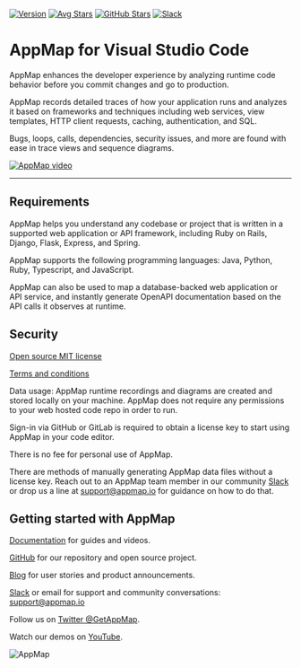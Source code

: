 [![Version](https://img.shields.io/visual-studio-marketplace/v/appland.appmap)](https://marketplace.visualstudio.com/items?itemName=appland.appmap)
[![Avg Stars](https://img.shields.io/visual-studio-marketplace/stars/appland.appmap)](https://marketplace.visualstudio.com/items?itemName=appland.appmap)
[![GitHub Stars](https://img.shields.io/github/stars/getappmap/vscode-appland?style=social)](https://marketplace.visualstudio.com/items?itemName=appland.appmap)
[![Slack](https://img.shields.io/badge/Slack-Join%20the%20community-green)](https://appmap.io/slack)

# AppMap for Visual Studio Code

AppMap enhances the developer experience by analyzing runtime code
behavior before you commit changes and go to production.

AppMap records detailed traces of how your application runs and analyzes
it based on frameworks and techniques including web services, view
templates, HTTP client requests, caching, authentication, and SQL.

Bugs, loops, calls, dependencies, security issues, and more are found
with ease in trace views and sequence diagrams.

[![AppMap video](https://img.youtube.com/vi/8l4-hNih_GQ/0.jpg)](https://www.youtube.com/watch?v=UYcJVfF7v_c)

---

## Requirements

AppMap helps you understand any codebase or project that is written in a
supported web application or API framework, including Ruby on Rails,
Django, Flask, Express, and Spring. 

AppMap supports the following
programming languages: Java, Python, Ruby, Typescript, and JavaScript.

AppMap can also be used to map a database-backed web application or API
service, and instantly generate OpenAPI documentation based on the API
calls it observes at runtime.

## Security

[Open source MIT
license](https://github.com/getappmap/vscode-appland/blob/master/LICENSE)

[Terms and
conditions](https://appmap.io/community/terms-and-conditions.html)

Data usage: AppMap runtime recordings and diagrams are created and stored locally on your machine. AppMap does not require any permissions to your web hosted code repo in order to run. 

Sign-in via GitHub or GitLab is required to obtain a license key to start using AppMap in your code editor.

There is no fee for personal use of AppMap.

There are methods of manually generating AppMap data files without a license key. Reach out to an AppMap team member in our community [Slack](https://appmap.io/slack) or drop us a line at support@appmap.io for guidance on how to do that.

## Getting started with AppMap

[Documentation](https://appmap.io/docs/appmap-overview.html) for guides and videos.

[GitHub](https://github.com/getappmap) for our repository and open source project.

[Blog](https://appmap.io/blog/) for user stories and product announcements.

[Slack](https://appmap.io/slack) or email for support and community conversations: support@appmap.io

Follow us on [Twitter @GetAppMap](https://twitter.com/getappmap).

Watch our demos on [YouTube](https://www.youtube.com/channel/UCxVv4gVnr2Uf2PSzoELZUcg).

![AppMap](https://vscode-appmap.s3.us-east-2.amazonaws.com/media/vscode-sidebyside.png)
